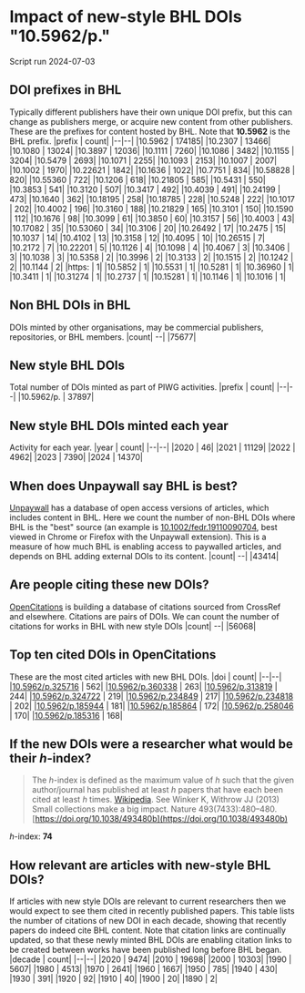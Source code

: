 # Impact of new-style BHL DOIs "10.5962/p."
Script run 2024-07-03

## DOI prefixes in BHL
Typically different publishers have their own unique DOI prefix, but this can change as publishers merge, or acquire new content from other publishers. These are the prefixes for content hosted by BHL. Note that **10.5962** is the BHL prefix.
|prefix | count|
|--|--|
|10.5962 | 174185|
|10.2307 | 13466|
|10.1080 | 13024|
|10.3897 | 12036|
|10.1111 | 7260|
|10.1086 | 3482|
|10.1155 | 3204|
|10.5479 | 2693|
|10.1071 | 2255|
|10.1093 | 2153|
|10.1007 | 2007|
|10.1002 | 1970|
|10.22621 | 1842|
|10.1636 | 1022|
|10.7751 | 834|
|10.58828 | 820|
|10.55360 | 722|
|10.1206 | 618|
|10.21805 | 585|
|10.5431 | 550|
|10.3853 | 541|
|10.3120 | 507|
|10.3417 | 492|
|10.4039 | 491|
|10.24199 | 473|
|10.1640 | 362|
|10.18195 | 258|
|10.18785 | 228|
|10.5248 | 222|
|10.1017 | 202|
|10.4002 | 196|
|10.3160 | 188|
|10.21829 | 165|
|10.3101 | 150|
|10.1590 | 112|
|10.1676 | 98|
|10.3099 | 61|
|10.3850 | 60|
|10.3157 | 56|
|10.4003 | 43|
|10.17082 | 35|
|10.53060 | 34|
|10.3106 | 20|
|10.26492 | 17|
|10.2475 | 15|
|10.1037 | 14|
|10.4102 | 13|
|10.3158 | 12|
|10.4095 | 10|
|10.26515 | 7|
|10.2172 | 7|
|10.22201 | 5|
|10.1126 | 4|
|10.1098 | 4|
|10.4067 | 3|
|10.3406 | 3|
|10.1038 | 3|
|10.5358 | 2|
|10.3996 | 2|
|10.3133 | 2|
|10.1515 | 2|
|10.1242 | 2|
|10.1144 | 2|
|https: | 1|
|10.5852 | 1|
|10.5531 | 1|
|10.5281 | 1|
|10.36960 | 1|
|10.3411 | 1|
|10.31274 | 1|
|10.2737 | 1|
|10.15281 | 1|
|10.1146 | 1|
|10.1016 | 1|


## Non BHL DOIs in BHL
DOIs minted by other organisations, may be commercial publishers, repositories, or BHL members.
|count|
--|
|75677|


## New style BHL DOIs
Total number of DOIs minted as part of PIWG activities.
|prefix | count|
|--|--|
|10.5962/p. | 37897|


## New style BHL DOIs minted each year
Activity for each year.
|year | count|
|--|--|
|2020 | 46|
|2021 | 11129|
|2022 | 4962|
|2023 | 7390|
|2024 | 14370|


## When does Unpaywall say BHL is best?
[Unpaywall](https://unpaywall.org/) has a database of open access versions of articles, which includes content in BHL. Here we count the number of non-BHL DOIs where BHL is the "best" source (an example is [10.1002/fedr.19110090704](http://doi.org/10.1002/fedr.19110090704), best viewed in Chrome or Firefox with the Unpaywall extension). This is a measure of how much BHL is enabling access to paywalled articles, and depends on BHL adding external DOIs to its content.
|count|
--|
|43414|


## Are people citing these new DOIs?
[OpenCitations](http://opencitations.net) is building a database of citations sourced from CrossRef and elsewhere. Citations are pairs of DOIs. We can count the number of citations for works in BHL with new style DOIs
|count|
--|
|56068|


## Top ten cited DOIs in OpenCitations
These are the most cited articles with new BHL DOIs.
|doi | count|
|--|--|
|[10.5962/p.325716](https://doi.org/10.5962/p.325716) | 562|
|[10.5962/p.360338](https://doi.org/10.5962/p.360338) | 263|
|[10.5962/p.313819](https://doi.org/10.5962/p.313819) | 244|
|[10.5962/p.324722](https://doi.org/10.5962/p.324722) | 219|
|[10.5962/p.234849](https://doi.org/10.5962/p.234849) | 217|
|[10.5962/p.234818](https://doi.org/10.5962/p.234818) | 202|
|[10.5962/p.185944](https://doi.org/10.5962/p.185944) | 181|
|[10.5962/p.185864](https://doi.org/10.5962/p.185864) | 172|
|[10.5962/p.258046](https://doi.org/10.5962/p.258046) | 170|
|[10.5962/p.185316](https://doi.org/10.5962/p.185316) | 168|


## If the new DOIs were a researcher what would be their _h_-index?
> The _h_-index is defined as the maximum value of _h_ such that the given author/journal has published at least _h_ papers that have each been cited at least _h_ times. [Wikipedia](https://en.wikipedia.org/wiki/H-index). See Winker K, Withrow JJ (2013) Small collections make a big impact. Nature 493(7433):480–480. [https://doi.org/10.1038/493480b](https://doi.org/10.1038/493480b)

_h_-index: **74**

## How relevant are articles with new-style BHL DOIs?
If articles with new style DOIs are relevant to current researchers then we would expect to see them cited in recently published papers. This table lists the number of citations of new DOI in each decade, showing that recently papers do indeed cite BHL content. Note that citation links are continually updated, so that these newly minted BHL DOIs are enabling citation links to be created between works have been published long before BHL began.
|decade | count|
|--|--|
|2020 | 9474|
|2010 | 19698|
|2000 | 10303|
|1990 | 5607|
|1980 | 4513|
|1970 | 2641|
|1960 | 1667|
|1950 | 785|
|1940 | 430|
|1930 | 391|
|1920 | 92|
|1910 | 40|
|1900 | 20|
|1890 | 2|


